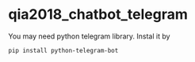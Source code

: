 # qia2018_chatbot_telegram

You may need python telegram library.
Instal it by 
```
pip install python-telegram-bot 
```
